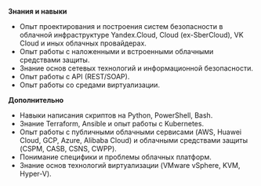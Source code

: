 **Знания и навыки**

- Опыт проектирования и построения систем безопасности в облачной инфраструктуре Yandex.Cloud, Cloud (ex-SberCloud), VK Cloud и иных облачных провайдерах.
- Опыт работы с наложенными и встроенными облачными средствами защиты.
- Знание основ сетевых технологий и информационной безопасности.
- Опыт работы с API (REST/SOAP).
- Опыт работы со средами виртуализации.

**Дополнительно**

- Навыки написания скриптов на Python, PowerShell, Bash.
- Знание Terraform, Ansible и опыт работы с Kubernetes.
- Опыт работы с публичными облачными сервисами (AWS, Huawei Cloud, GCP, Azure, Alibaba Cloud) и облачными средствами защиты (CSPM, CASB, CSNS, CWPP).
- Понимание специфики и проблемы облачных платформ.
- Знание основ технологий виртуализации (VMware vSphere, KVM, Hyper-V).